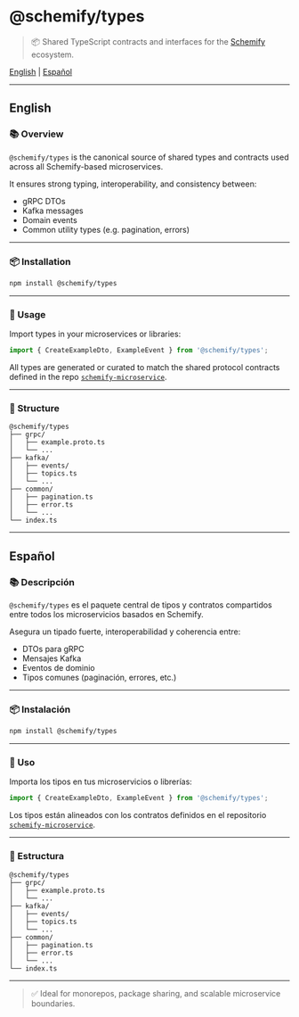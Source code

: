 # @schemify/types

> 📦 Shared TypeScript contracts and interfaces for the [Schemify](https://github.com/Schemify/schemify-microservice) ecosystem.

[English](#english) | [Español](#español)

---

## English

### 📚 Overview

`@schemify/types` is the canonical source of shared types and contracts used across all Schemify-based microservices.

It ensures strong typing, interoperability, and consistency between:

- gRPC DTOs
- Kafka messages
- Domain events
- Common utility types (e.g. pagination, errors)

---

### 📦 Installation

```bash
npm install @schemify/types
````

---

### 🧠 Usage

Import types in your microservices or libraries:

```ts
import { CreateExampleDto, ExampleEvent } from '@schemify/types';
```

All types are generated or curated to match the shared protocol contracts defined in the repo [`schemify-microservice`](https://github.com/Schemify/schemify-microservice).

---

### 🔧 Structure

```
@schemify/types
├── grpc/
│   ├── example.proto.ts
│   └── ...
├── kafka/
│   ├── events/
│   ├── topics.ts
│   └── ...
├── common/
│   ├── pagination.ts
│   ├── error.ts
│   └── ...
└── index.ts
```

---

## Español

### 📚 Descripción

`@schemify/types` es el paquete central de tipos y contratos compartidos entre todos los microservicios basados en Schemify.

Asegura un tipado fuerte, interoperabilidad y coherencia entre:

* DTOs para gRPC
* Mensajes Kafka
* Eventos de dominio
* Tipos comunes (paginación, errores, etc.)

---

### 📦 Instalación

```bash
npm install @schemify/types
```

---

### 🧠 Uso

Importa los tipos en tus microservicios o librerías:

```ts
import { CreateExampleDto, ExampleEvent } from '@schemify/types';
```

Los tipos están alineados con los contratos definidos en el repositorio [`schemify-microservice`](https://github.com/Schemify/schemify-microservice).

---

### 🔧 Estructura

```
@schemify/types
├── grpc/
│   ├── example.proto.ts
│   └── ...
├── kafka/
│   ├── events/
│   ├── topics.ts
│   └── ...
├── common/
│   ├── pagination.ts
│   ├── error.ts
│   └── ...
└── index.ts
```

---

> ✅ Ideal for monorepos, package sharing, and scalable microservice boundaries.
